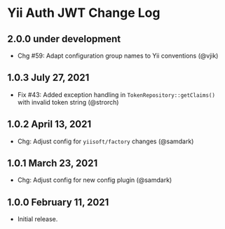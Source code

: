 # Yii Auth JWT Change Log

## 2.0.0 under development

- Chg #59: Adapt configuration group names to Yii conventions (@vjik)

## 1.0.3 July 27, 2021

- Fix #43: Added exception handling in `TokenRepository::getClaims()` with invalid token string (@strorch)

## 1.0.2 April 13, 2021

- Chg: Adjust config for `yiisoft/factory` changes (@samdark)

## 1.0.1 March 23, 2021

- Chg: Adjust config for new config plugin (@samdark)

## 1.0.0 February 11, 2021

- Initial release.

